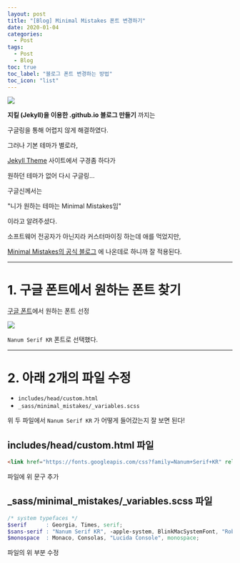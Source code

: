 ```yaml
---
layout: post
title: "[Blog] Minimal Mistakes 폰트 변경하기"
date: 2020-01-04
categories:
  - Post
tags:
  - Post
  - Blog
toc: true
toc_label: "블로그 폰트 변경하는 방법"
toc_icon: "list"
---
```


![](https://cdn.pixabay.com/photo/2017/05/30/03/58/blog-2355684_1280.jpg)

**지킬 (Jekyll)을 이용한 .github.io 블로그 만들기** 까지는 

구글링을 통해 어렵지 않게 해결하였다.

그러나 기본 테마가 별로라,

[Jekyll Theme](http://jekyllthemes.org/) 사이트에서 구경좀 하다가

원하던 테마가 없어 다시 구글링...


구글신께서는 

"니가 원하는 테마는 Minimal Mistakes임"

이라고 알려주셨다.


소프트웨어 전공자가 아닌지라 커스터마이징 하는데 애를 먹었지만, 

[Minimal Mistakes의 공식 블로그](https://mmistakes.github.io/minimal-mistakes/docs/stylesheets/) 에 나온데로 하니까 잘 적용된다.

---

# 1. 구글 폰트에서 원하는 폰트 찾기


[구글 폰트](https://fonts.google.com/?subset=korean)에서 원하는 폰트 선정


![](http://www.newsian.co.kr/news/photo/201809/32584_9074_824.jpg)

`Nanum Serif KR` 폰트로 선택했다.

---

# 2. 아래 2개의 파일 수정

- `includes/head/custom.html` 
- `_sass/minimal_mistakes/_variables.scss`

위 두 파일에서 `Nanum Serif KR` 가 어떻게 들어갔는지 잘 보면 된다!

## includes/head/custom.html 파일

```html
<link href="https://fonts.googleapis.com/css?family=Nanum+Serif+KR" rel="stylesheet" type="text/css">
```

파일에 위 문구 추가

## _sass/minimal_mistakes/_variables.scss 파일

```scss
/* system typefaces */
$serif      : Georgia, Times, serif;
$sans-serif : "Nanum Serif KR", -apple-system, BlinkMacSystemFont, "Roboto", "Segoe UI", "Helvetica Neue", "Lucida Grande", Arial, sans-serif;
$monospace  : Monaco, Consolas, "Lucida Console", monospace;
```

파일의 위 부분 수정
